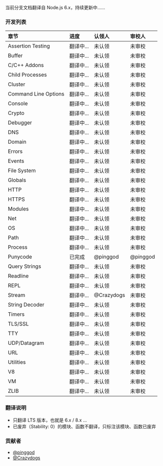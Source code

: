 当前分支文档翻译自 Node.js 6.x，持续更新中……

### 开发列表

| 章节                 | 进度      |认领人 | 审校人 |
|:---------------------|:----------|:---------- | :---------- |
| Assertion Testing    | 翻译中... |未认领 | 未审校 |
| Buffer               | 翻译中... |未认领 | 未审校 |
| C/C++ Addons         | 翻译中... |未认领 | 未审校 |
| Child Processes      | 翻译中... |未认领 | 未审校 |
| Cluster              | 翻译中... |未认领 | 未审校 |
| Command Line Options | 翻译中... |未认领 | 未审校 |
| Console              | 翻译中... |未认领 | 未审校 |
| Crypto               | 翻译中... |未认领 | 未审校 |
| Debugger             | 翻译中... |未认领 | 未审校 |
| DNS                  | 翻译中... |未认领 | 未审校 |
| Domain               | 翻译中... |未认领 | 未审校 |
| Errors               | 翻译中... |未认领 | 未审校 |
| Events               | 翻译中... |未认领 | 未审校 |
| File System          | 翻译中... |未认领 | 未审校 |
| Globals              | 翻译中... |未认领 | 未审校 |
| HTTP                 | 翻译中... |未认领 | 未审校 |
| HTTPS                | 翻译中... |未认领 | 未审校 |
| Modules              | 翻译中... |未认领 | 未审校 |
| Net                  | 翻译中... |未认领 | 未审校 |
| OS                   | 翻译中... |未认领 | 未审校 |
| Path                 | 翻译中... |未认领 | 未审校 |
| Process              | 翻译中... |未认领 | 未审校 |
| Punycode             | 已完成    |@pinggod | @pinggod |
| Query Strings        | 翻译中... |未认领 | 未审校 |
| Readline             | 翻译中... |未认领 | 未审校 |
| REPL                 | 翻译中... |未认领 | 未审校 |
| Stream               | 翻译中... |@Crazydogs | 未审校 |
| String Decoder       | 翻译中... |未认领 | 未审校 |
| Timers               | 翻译中... |未认领 | 未审校 |
| TLS/SSL              | 翻译中... |未认领 | 未审校 |
| TTY                  | 翻译中... |未认领 | 未审校 |
| UDP/Datagram         | 翻译中... |未认领 | 未审校 |
| URL                  | 翻译中... |未认领 | 未审校 |
| Utilities            | 翻译中... |未认领 | 未审校 |
| V8                   | 翻译中... |未认领 | 未审校 |
| VM                   | 翻译中... |未认领 | 未审校 |
| ZLIB                 | 翻译中... |未认领 | 未审校 |

### 翻译说明

- 只翻译 LTS 版本，也就是 6.x / 8.x ...
- 已废弃（Stability: 0）的模块、函数不翻译，只标注该模块、函数已废弃

### 贡献者

- [@pinggod](https://github.com/pinggod)
- [@Crazydogs](https://github.com/Crazydogs)
